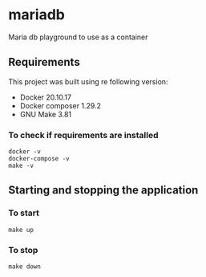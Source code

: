 # mariadb
Maria db playground to use as a container

## Requirements
This project was built using re following version:
* Docker 20.10.17
* Docker composer 1.29.2
* GNU Make 3.81

### To check if requirements are installed
```
docker -v
docker-compose -v
make -v
```

## Starting and stopping the application
### To start
```
make up
```

### To stop
```
make down
```